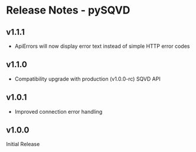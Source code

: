 # Release Notes - pySQVD

## v1.1.1
- ApiErrors will now display error text instead of simple HTTP error codes

## v1.1.0
- Compatibility upgrade with production (v1.0.0-rc) SQVD API

## v1.0.1
- Improved connection error handling

## v1.0.0
Initial Release
